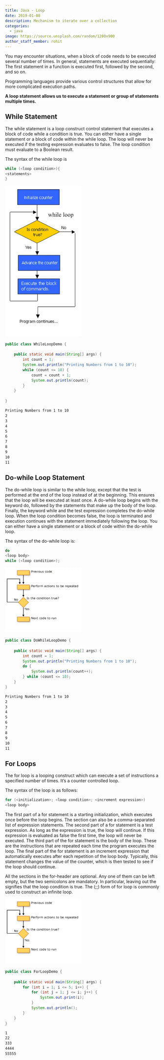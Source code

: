 ```yaml
---
title: Java - Loop
date: 2019-01-08
description: Mechanism to iterate over a collection
categories:
  - java
image: https://source.unsplash.com/random/1200x900
author_staff_member: rohit
---
```


You may encounter situations, when a block of code needs to be executed several number of times. In general, statements are executed sequentially: The first statement in a function is executed first, followed by the second, and so on.

Programming languages provide various control structures that allow for more complicated execution paths.

**A loop statement allows us to execute a statement or group of statements multiple times.**

## While Statement
The while statement is a loop construct control statement that executes a block of code while a condition is true. You can either have a single statement or a block of code within the while loop. The loop will never be executed if the testing expression evaluates to false. The loop condition must evaluate to a Boolean result.

The syntax of the while loop is

```java
while (<loop condition>){
<statements>
}
```

<img alt="while loop" src="/images/java/j-6.webp" width="250" />

```java
public class WhileLoopDemo {

	public static void main(String[] args) {
		int count = 1;
		System.out.println("Printing Numbers from 1 to 10");
		while (count <= 10) {
			count = count + 1;
			System.out.println(count);
		}
	}
	
}
```

```bash
Printing Numbers from 1 to 10
2
3
4
5
6
7
8
9
10
11
```

## Do-while Loop Statement
The do-while loop is similar to the while loop, except that the test is performed at the end of the loop instead of at the beginning. This ensures that the loop will be executed at least once. A do-while loop begins with the keyword do, followed by the statements that make up the body of the loop. Finally, the keyword while and the test expression completes the do-while loop. When the loop condition becomes false, the loop is terminated and execution continues with the statement immediately following the loop. You can either have a single statement or a block of code within the do-while loop.

The syntax of the do-while loop is:
```java
do
<loop body>
while (<loop condition>);
```
<img alt="while loop" src="/images/java/j-7.webp" width="250" />

```java
public class DoWhileLoopDemo {

	public static void main(String[] args) {
		int count = 1;
		System.out.println("Printing Numbers from 1 to 10");
		do {
			System.out.println(count++);
		} while (count <= 10);
	}
}
```

```bash
Printing Numbers from 1 to 10
2
3
4
5
6
7
8
9
10
11
```

## For Loops
The for loop is a looping construct which can execute a set of instructions a specified number of times. It’s a counter controlled loop.

The syntax of the loop is as follows:
```java
for (<initialization>; <loop condition>; <increment expression>)
<loop body>
```

The first part of a for statement is a starting initialization, which executes once before the loop begins. The <initialization> section can also be a comma-separated list of expression statements. The second part of a for statement is a test expression. As long as the expression is true, the loop will continue. If this expression is evaluated as false the first time, the loop will never be executed. The third part of the for statement is the body of the loop. These are the instructions that are repeated each time the program executes the loop. The final part of the for statement is an increment expression that automatically executes after each repetition of the loop body. Typically, this statement changes the value of the counter, which is then tested to see if the loop should continue.

All the sections in the for-header are optional. Any one of them can be left empty, but the two semicolons are mandatory. In particular, leaving out the <loop condition> signifies that the loop condition is true. The (;;) form of for loop is commonly used to construct an infinite loop.

<img alt="while loop" src="/images/java/j-7.webp" width="250" />

```java
public class ForLoopDemo {

	public static void main(String[] args) {
		for (int i = 1; i <= 5; i++) {
			for (int j = 1; j <= i; j++) {
				System.out.print(i);
			}
			System.out.println();
		}
	}
}
```

```bash
1
22
333
4444
55555
``` 







